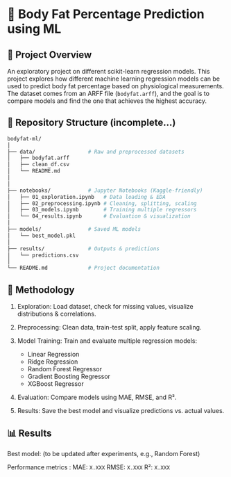 # 🧠 Body Fat Percentage Prediction using ML
## 📌 Project Overview
An exploratory project on different scikit-learn regression models. This project explores how different machine learning regression models can be used to predict body fat percentage based on physiological measurements.
The dataset comes from an ARFF file (`bodyfat.arff`), and the goal is to compare models and find the one that achieves the highest accuracy.

## 📂 Repository Structure (incomplete...)
```bash
bodyfat-ml/
│
├── data/                 # Raw and preprocessed datasets
│   ├── bodyfat.arff
│   ├── clean_df.csv
│   └── README.md
│ 
│
├── notebooks/            # Jupyter Notebooks (Kaggle-friendly)
│   ├── 01_exploration.ipynb   # Data loading & EDA
│   ├── 02_preprocessing.ipynb # Cleaning, splitting, scaling
│   ├── 03_models.ipynb        # Training multiple regressors
│   └── 04_results.ipynb       # Evaluation & visualization
│
├── models/               # Saved ML models
│   └── best_model.pkl
│
├── results/              # Outputs & predictions
│   └── predictions.csv
│
└── README.md             # Project documentation
```
## 🔬 Methodology

1. Exploration: Load dataset, check for missing values, visualize distributions & correlations.
2. Preprocessing: Clean data, train-test split, apply feature scaling.
3. Model Training: Train and evaluate multiple regression models:
    - Linear Regression
    - Ridge Regression
    - Random Forest Regressor
    - Gradient Boosting Regressor
    - XGBoost Regressor

4. Evaluation: Compare models using MAE, RMSE, and R².
5. Results: Save the best model and visualize predictions vs. actual values.

## 📊 Results

Best model: (to be updated after experiments, e.g., Random Forest)

Performance metrics :
MAE: `X.XXX`
RMSE: `X.XXX`
R²: `X.XXX`


